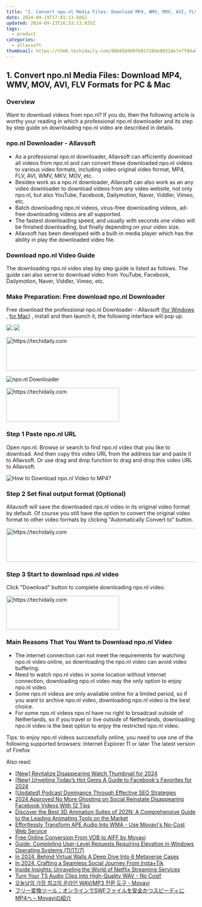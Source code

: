 ```yaml
---
title: "1. Convert npo.nl Media Files: Download MP4, WMV, MOV, AVI, FLV Formats for PC & Mac"
date: 2024-09-19T17:01:13.686Z
updated: 2024-09-23T16:53:13.035Z
tags:
  - product
categories:
  - allavsoft
thumbnail: https://thmb.techidaily.com/80b6560d97681f28de9031de7e7f0da06668db1bd1c9f1454bedac4faec3fc61.jpg
---
```


## 1. Convert npo.nl Media Files: Download MP4, WMV, MOV, AVI, FLV Formats for PC & Mac

### Overview

Want to download videos from npo.nl? If you do, then the following article is worthy your reading in which a professional npo.nl downloader and its step by step guide on downloading npo.nl video are described in details.

### npo.nl Downloader - Allavsoft

* As a professional npo.nl downloader, Allavsoft can efficiently download all videos from npo.nl and can convert these downloaded npo.nl videos to various video formats, including video original video format, MP4, FLV, AVI, WMV, MKV, MOV, etc.
* Besides work as a npo.nl downloader, Allavsoft can also work as an any video downloader to download videos from any video website, not only npo.nl, but also YouTube, Facebook, Dailymotion, Naver, Viddler, Vimeo, etc.
* Batch downloading npo.nl videos, virus-free downloading videos, ad-free downloading videos are all supported.
* The fastest downloading speed, and usually with seconds one video will be finished downloading, but finally depending on your video size.
* Allavsoft has been developed with a built-in media player which has the ability in play the downloaded video file.

### Download npo.nl Video Guide

The downloading npo.nl video step by step guide is listed as follows. The guide can also serve to download video from YouTube, Facebook, Dailymotion, Naver, Viddler, Vimeo, etc.

### Make Preparation: Free download npo.nl Downloader

Free download the professional npo.nl Downloader - Allavsoft ([for Windows](https://tools.techidaily.com/allavsoft/products/) , [for Mac](https://tools.techidaily.com/allavsoft/products/)) , install and then launch it, the following interface will pop up.

[![](https://www.allavsoft.com/how-to/../images/how-to/free-download-win.jpg)](https://tools.techidaily.com/allavsoft/products/) [![](https://www.allavsoft.com/how-to/../images/how-to/free-download-mac.jpg)](https://tools.techidaily.com/allavsoft/products/)

<!-- affiliate ads begin -->
<a href="https://appsumo.8odi.net/c/5597632/2118306/7443" target="_top" id="2118306">
  <img src="//a.impactradius-go.com/display-ad/7443-2118306" border="0" alt="https://techidaily.com" width="728" height="90"/>
</a>
<img height="0" width="0" src="https://appsumo.8odi.net/i/5597632/2118306/7443" style="position:absolute;visibility:hidden;" border="0" />
<!-- affiliate ads end -->

![npo.nl Downloader](https://www.allavsoft.com/how-to/../images/allavsoft/screen-shot-600.jpg)

<!-- affiliate ads begin -->
<a href="https://aligracehair.sjv.io/c/5597632/2135399/19272" target="_top" id="2135399">
  <img src="//a.impactradius-go.com/display-ad/19272-2135399" border="0" alt="https://techidaily.com" width="300" height="90"/>
</a>
<img height="0" width="0" src="https://aligracehair.sjv.io/i/5597632/2135399/19272" style="position:absolute;visibility:hidden;" border="0" />
<!-- affiliate ads end -->

### Step 1 Paste npo.nl URL

Open npo.nl. Browse or search to find npo.nl video that you like to download. And then copy this video URL from the address bar and paste it to Allavsoft. Or use drag and drop function to drag and drop this video URL to Allavsoft.

![How to Download npo.nl Video to MP4?](https://www.allavsoft.com/how-to/../images/how-to/download-rtmp-video/download-rtmp-video.jpg)

### Step 2 Set final output format (Optional)

Allavsoft will save the downloaded npo.nl video in its original video format by default. Of course you still have the option to convert the original video format to other video formats by clicking "Automatically Convert to" button.

<!-- affiliate ads begin -->
<a href="https://laganoo.pxf.io/c/5597632/1657400/16446" target="_top" id="1657400">
  <img src="//a.impactradius-go.com/display-ad/16446-1657400" border="0" alt="https://techidaily.com" width="728" height="90"/>
</a>
<img height="0" width="0" src="https://laganoo.pxf.io/i/5597632/1657400/16446" style="position:absolute;visibility:hidden;" border="0" />
<!-- affiliate ads end -->

### Step 3 Start to download npo.nl video

Click "Download" button to complete downloading npo.nl video.

<!-- affiliate ads begin -->
<a href="https://25home.pxf.io/c/5597632/2148645/16836" target="_top" id="2148645">
  <img src="//a.impactradius-go.com/display-ad/16836-2148645" border="0" alt="https://techidaily.com" width="300" height="90"/>
</a>
<img height="0" width="0" src="https://25home.pxf.io/i/5597632/2148645/16836" style="position:absolute;visibility:hidden;" border="0" />
<!-- affiliate ads end -->

### Main Reasons That You Want to Download npo.nl Video

* The internet connection can not meet the requirements for watching npo.nl video online, so downloading the npo.nl video can avoid video buffering.
* Need to watch npo.nl video in some location without internet connection, downloading npo.nl video may the only option to enjoy npo.nl video.
* Some npo.nl videos are only available online for a limited period, so if you want to archive npo.nl video, downloading npo.nl video is the best choice.
* For some npo.nl videos npo.nl have no right to broadcast outside of Netherlands, so if you travel or live outside of Netherlands, downloading npo.nl video is the best option to enjoy the restricted npo.nl video.

Tips: to enjoy npo.nl videos successfully online, you need to use one of the following supported browsers: Internet Explorer 11 or later The latest version of Firefox

<ins class="adsbygoogle"
     style="display:block"
     data-ad-format="autorelaxed"
     data-ad-client="ca-pub-7571918770474297"
     data-ad-slot="1223367746"></ins>

<ins class="adsbygoogle"
     style="display:block"
     data-ad-client="ca-pub-7571918770474297"
     data-ad-slot="8358498916"
     data-ad-format="auto"
     data-full-width-responsive="true"></ins>

<span class="atpl-alsoreadstyle">Also read:</span>
<div><ul>
<li><a href="https://facebook-video-recording.techidaily.com/new-revitalize-disappearing-watch-thumbnail-for-2024/"><u>[New] Revitalize Disappearing Watch Thumbnail for 2024</u></a></li>
<li><a href="https://facebook-video-content.techidaily.com/new-unveiling-todays-hot-gems-a-guide-to-facebooks-favorites-for-2024/"><u>[New] Unveiling Today’s Hot Gems A Guide to Facebook's Favorites for 2024</u></a></li>
<li><a href="https://extra-approaches.techidaily.com/updated-podcast-dominance-through-effective-seo-strategies/"><u>[Updated] Podcast Dominance Through Effective SEO Strategies</u></a></li>
<li><a href="https://facebook-videos.techidaily.com/2024-approved-no-more-ghosting-on-social-reinstate-disappearing-facebook-videos-with-12-tips/"><u>2024 Approved No More Ghosting on Social Reinstate Disappearing Facebook Videos With 12 Tips</u></a></li>
<li><a href="https://win-cheats.techidaily.com/discover-the-best-3d-animation-suites-of-202n-a-comprehensive-guide-to-the-leading-animating-tools-on-the-market/"><u>Discover the Best 3D Animation Suites of 202N: A Comprehensive Guide to the Leading Animating Tools on the Market</u></a></li>
<li><a href="https://win-cheats.techidaily.com/effortlessly-transform-ape-audio-into-wma-use-movavis-no-cost-web-service/"><u>Effortlessly Transform APE Audio Into WMA - Use Movavi's No-Cost Web Service</u></a></li>
<li><a href="https://win-cheats.techidaily.com/free-online-conversion-from-vob-to-aiff-by-movavi/"><u>Free Online Conversion From VOB to AIFF by Movavi</u></a></li>
<li><a href="https://win-howtos.techidaily.com/guide-completing-user-level-requests-requiring-elevation-in-windows-operating-systems-111t7/"><u>Guide: Completing User-Level Requests Requiring Elevation in Windows Operating Systems (11/1T/7)</u></a></li>
<li><a href="https://extra-information.techidaily.com/in-2024-behind-virtual-walls-a-deep-dive-into-6-metaverse-cases/"><u>In 2024, Behind Virtual Walls A Deep Dive Into 6 Metaverse Cases</u></a></li>
<li><a href="https://fox-hovers.techidaily.com/in-2024-crafting-a-seamless-social-journey-from-instaplustik/"><u>In 2024, Crafting a Seamless Social Journey From Insta+Tik</u></a></li>
<li><a href="https://tech-renaissance.techidaily.com/inside-insights-unraveling-the-world-of-netflix-streaming-services/"><u>Inside Insights: Unraveling the World of Netflix Streaming Services</u></a></li>
<li><a href="https://win-cheats.techidaily.com/turn-your-ts-audio-clips-into-high-quality-wav-no-cost/"><u>Turn Your TS Audio Clips Into High-Quality WAV - No Cost!</u></a></li>
<li><a href="https://win-cheats.techidaily.com/1726226909481-wavmp3-movavi/"><u>오늘날의 가장 최고의 온라인 WAV/MP3 전환 도구 - Movavi</u></a></li>
<li><a href="https://win-cheats.techidaily.com/swfmp4-movavi/"><u>フリー変換ツール：オンラインでSWFファイルを安全かつスピーディにMP4へ – Movaviの紹介</u></a></li>
</ul></div>

